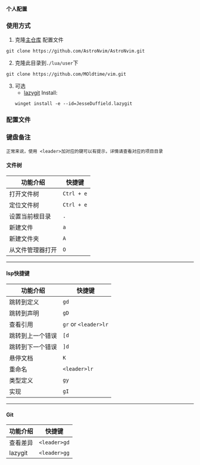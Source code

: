 **个人配置**

### 使用方式

1. 克隆[主仓库](https://github.com/AstroNvim/AstroNvim) 配置文件

```shell
git clone https://github.com/AstroNvim/AstroNvim.git
```

2. 克隆此目录到`./lua/user`下

```shell
git clone https://github.com/MOldtime/vim.git
```

3. 可选
    - [lazygit](https://github.com/jesseduffield/lazygit) 
    Install: 
    ```shell
    winget install -e --id=JesseDuffield.lazygit
    ```

### 配置文件


### 键盘备注

`正常来说，使用 <leader>加对应的键可以有提示，详情请查看对应的项目目录`

#### 文件树

| 功能介绍       | 快捷键     |
| -------------- | ---------- |
| 打开文件树     | `Ctrl + e` |
| 定位文件树     | `Ctrl + e` |
| 设置当前根目录 | `.`        |
| 新建文件       | `a`        |
| 新建文件夹     | `A`        |
| 从文件管理器打开| `O`		  |

----

#### lsp快捷键
|功能介绍|快捷键|
|----|----|
跳转到定义|`gd`
跳转到声明|`gD`
查看引用|`gr` or `<leader>lr`
跳转到上一个错误|`[d`
跳转到下一个错误|`]d`
悬停文档|`K`
重命名|`<leader>lr`
类型定义|`gy`
实现|`gI`
----

#### Git
|功能介绍|快捷键|
|---|----|
查看差异|`<leader>gd`
|lazygit|`<leader>gg`

